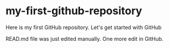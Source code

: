 # my-first-github-repository
Here is my first GitHub repository. Let's get started with GitHub

READ.md file was just edited manually. One more edit in GitHub.
